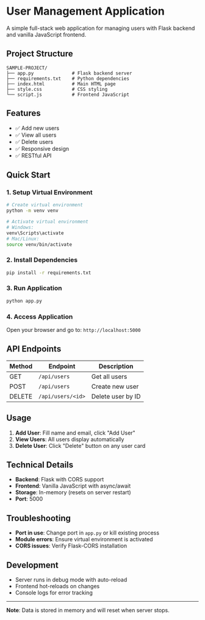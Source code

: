 # User Management Application

A simple full-stack web application for managing users with Flask backend and vanilla JavaScript frontend.

## Project Structure
```
SAMPLE-PROJECT/
├── app.py              # Flask backend server
├── requirements.txt    # Python dependencies
├── index.html          # Main HTML page
├── style.css           # CSS styling
└── script.js           # Frontend JavaScript
```

## Features
- ✅ Add new users
- ✅ View all users  
- ✅ Delete users
- ✅ Responsive design
- ✅ RESTful API

## Quick Start

### 1. Setup Virtual Environment
```bash
# Create virtual environment
python -m venv venv

# Activate virtual environment
# Windows:
venv\Scripts\activate
# Mac/Linux:
source venv/bin/activate
```

### 2. Install Dependencies
```bash
pip install -r requirements.txt
```

### 3. Run Application
```bash
python app.py
```

### 4. Access Application
Open your browser and go to: `http://localhost:5000`

## API Endpoints
| Method | Endpoint | Description |
|--------|----------|-------------|
| GET | `/api/users` | Get all users |
| POST | `/api/users` | Create new user |
| DELETE | `/api/users/<id>` | Delete user by ID |

## Usage
1. **Add User**: Fill name and email, click "Add User"
2. **View Users**: All users display automatically
3. **Delete User**: Click "Delete" button on any user card

## Technical Details
- **Backend**: Flask with CORS support
- **Frontend**: Vanilla JavaScript with async/await
- **Storage**: In-memory (resets on server restart)
- **Port**: 5000

## Troubleshooting
- **Port in use**: Change port in `app.py` or kill existing process
- **Module errors**: Ensure virtual environment is activated
- **CORS issues**: Verify Flask-CORS installation

## Development
- Server runs in debug mode with auto-reload
- Frontend hot-reloads on changes
- Console logs for error tracking

---

**Note**: Data is stored in memory and will reset when server stops.
